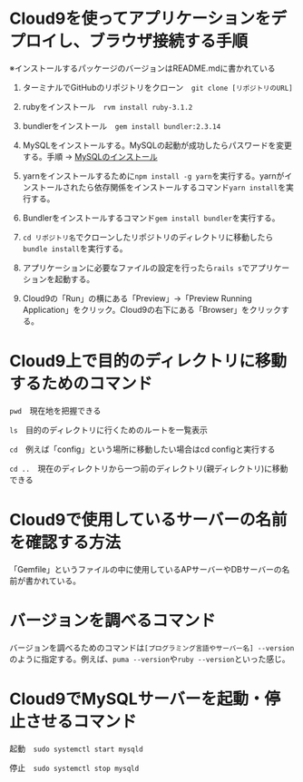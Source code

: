 # Cloud9を使ってアプリケーションをデプロイし、ブラウザ接続する手順
※インストールするパッケージのバージョンはREADME.mdに書かれている

1. ターミナルでGitHubのリポジトリをクローン　```git clone [リポジトリのURL]```
2. rubyをインストール　```rvm install ruby-3.1.2```
3. bundlerをインストール　```gem install bundler:2.3.14```
4. MySQLをインストールする。MySQLの起動が成功したらパスワードを変更する。手順 → [MySQLのインストール](https://github.com/MasatoshiMizumoto/raisetech_documents/blob/main/aws/docs/install_mysql_on_cloud9_amazon_linux_2.md
)

6. yarnをインストールするために```npm install -g yarn```を実行する。yarnがインストールされたら依存関係をインストールするコマンド```yarn install```を実行する。
7. Bundlerをインストールするコマンド```gem install bundler```を実行する。
8. ```cd リポジトリ名```でクローンしたリポジトリのディレクトリに移動したら```bundle install```を実行する。
9. アプリケーションに必要なファイルの設定を行ったら```rails s```でアプリケーションを起動する。
10. Cloud9の「Run」の横にある「Preview」→「Preview Running Application」をクリック。Cloud9の右下にある「Browser」をクリックする。

# Cloud9上で目的のディレクトリに移動するためのコマンド
```pwd```　現在地を把握できる

```ls```　目的のディレクトリに行くためのルートを一覧表示

```cd```　例えば「config」という場所に移動したい場合はcd configと実行する

```cd ..```　現在のディレクトリから一つ前のディレクトリ(親ディレクトリ)に移動できる

# Cloud9で使用しているサーバーの名前を確認する方法
「Gemfile」というファイルの中に使用しているAPサーバーやDBサーバーの名前が書かれている。

# バージョンを調べるコマンド
バージョンを調べるためのコマンドは```[プログラミング言語やサーバー名] --version```のように指定する。例えば、```puma --version```や```ruby --version```といった感じ。

# Cloud9でMySQLサーバーを起動・停止させるコマンド
起動　```sudo systemctl start mysqld```

停止　```sudo systemctl stop mysqld```
